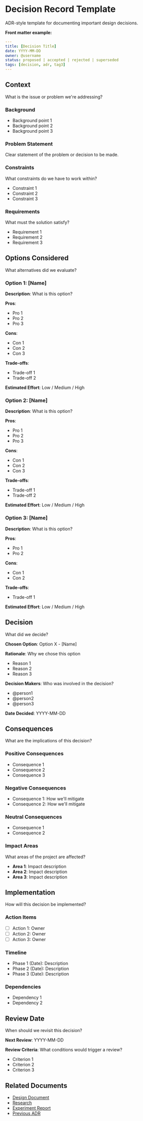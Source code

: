 # Decision Record Template

ADR-style template for documenting important design decisions.

**Front matter example:**

```yaml
---
title: [Decision Title]
date: YYYY-MM-DD
owner: @username
status: proposed | accepted | rejected | superseded
tags: [decision, adr, tag3]
---
```

## Context

What is the issue or problem we're addressing?

### Background

- Background point 1
- Background point 2
- Background point 3

### Problem Statement

Clear statement of the problem or decision to be made.

### Constraints

What constraints do we have to work within?

- Constraint 1
- Constraint 2
- Constraint 3

### Requirements

What must the solution satisfy?

- Requirement 1
- Requirement 2
- Requirement 3

## Options Considered

What alternatives did we evaluate?

### Option 1: [Name]

**Description**: What is this option?

**Pros**:

- Pro 1
- Pro 2
- Pro 3

**Cons**:

- Con 1
- Con 2
- Con 3

**Trade-offs**:

- Trade-off 1
- Trade-off 2

**Estimated Effort**: Low / Medium / High

### Option 2: [Name]

**Description**: What is this option?

**Pros**:

- Pro 1
- Pro 2
- Pro 3

**Cons**:

- Con 1
- Con 2
- Con 3

**Trade-offs**:

- Trade-off 1
- Trade-off 2

**Estimated Effort**: Low / Medium / High

### Option 3: [Name]

**Description**: What is this option?

**Pros**:

- Pro 1
- Pro 2

**Cons**:

- Con 1
- Con 2

**Trade-offs**:

- Trade-off 1

**Estimated Effort**: Low / Medium / High

## Decision

What did we decide?

**Chosen Option**: Option X - [Name]

**Rationale**: Why we chose this option

- Reason 1
- Reason 2
- Reason 3

**Decision Makers**: Who was involved in the decision?

- @person1
- @person2
- @person3

**Date Decided**: YYYY-MM-DD

## Consequences

What are the implications of this decision?

### Positive Consequences

- Consequence 1
- Consequence 2
- Consequence 3

### Negative Consequences

- Consequence 1: How we'll mitigate
- Consequence 2: How we'll mitigate

### Neutral Consequences

- Consequence 1
- Consequence 2

### Impact Areas

What areas of the project are affected?

- **Area 1**: Impact description
- **Area 2**: Impact description
- **Area 3**: Impact description

## Implementation

How will this decision be implemented?

### Action Items

- [ ] Action 1: Owner
- [ ] Action 2: Owner
- [ ] Action 3: Owner

### Timeline

- Phase 1 (Date): Description
- Phase 2 (Date): Description
- Phase 3 (Date): Description

### Dependencies

- Dependency 1
- Dependency 2

## Review Date

When should we revisit this decision?

**Next Review**: YYYY-MM-DD

**Review Criteria**: What conditions would trigger a review?

- Criterion 1
- Criterion 2
- Criterion 3

## Related Documents

- [Design Document](../design/related-design.md)
- [Research](../research/topics/related-research.md)
- [Experiment Report](experiment-report-YYYY-MM-DD.md)
- [Previous ADR](decision-record-previous.md)
